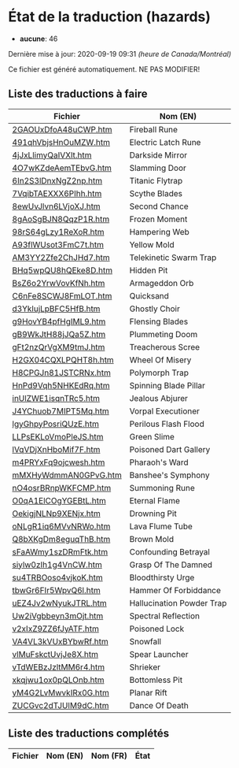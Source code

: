 # État de la traduction (hazards)

 * **aucune**: 46


Dernière mise à jour: 2020-09-19 09:31 *(heure de Canada/Montréal)*

Ce fichier est généré automatiquement. NE PAS MODIFIER!
## Liste des traductions à faire

| Fichier   | Nom (EN)    |
|-----------|-------------|
|[2GAOUxDfoA48uCWP.htm](hazards/2GAOUxDfoA48uCWP.htm)|Fireball Rune|
|[491qhVbjsHnOuMZW.htm](hazards/491qhVbjsHnOuMZW.htm)|Electric Latch Rune|
|[4jJxLlimyQaIVXlt.htm](hazards/4jJxLlimyQaIVXlt.htm)|Darkside Mirror|
|[4O7wKZdeAemTEbvG.htm](hazards/4O7wKZdeAemTEbvG.htm)|Slamming Door|
|[6In2S3lDnxNgZ2np.htm](hazards/6In2S3lDnxNgZ2np.htm)|Titanic Flytrap|
|[7VqibTAEXXX6PIhh.htm](hazards/7VqibTAEXXX6PIhh.htm)|Scythe Blades|
|[8ewUvJlvn6LVjoXJ.htm](hazards/8ewUvJlvn6LVjoXJ.htm)|Second Chance|
|[8gAoSgBJN8QqzP1R.htm](hazards/8gAoSgBJN8QqzP1R.htm)|Frozen Moment|
|[98rS64gLzy1ReXoR.htm](hazards/98rS64gLzy1ReXoR.htm)|Hampering Web|
|[A93flWUsot3FmC7t.htm](hazards/A93flWUsot3FmC7t.htm)|Yellow Mold|
|[AM3YY2Zfe2ChJHd7.htm](hazards/AM3YY2Zfe2ChJHd7.htm)|Telekinetic Swarm Trap|
|[BHq5wpQU8hQEke8D.htm](hazards/BHq5wpQU8hQEke8D.htm)|Hidden Pit|
|[BsZ6o2YrwVovKfNh.htm](hazards/BsZ6o2YrwVovKfNh.htm)|Armageddon Orb|
|[C6nFe8SCWJ8FmLOT.htm](hazards/C6nFe8SCWJ8FmLOT.htm)|Quicksand|
|[d3YklujLpBFC5HfB.htm](hazards/d3YklujLpBFC5HfB.htm)|Ghostly Choir|
|[g9HovYB4pfHgIML9.htm](hazards/g9HovYB4pfHgIML9.htm)|Flensing Blades|
|[gB9WkJtH88jJQa5Z.htm](hazards/gB9WkJtH88jJQa5Z.htm)|Plummeting Doom|
|[gFt2nzQrVgXM9tmJ.htm](hazards/gFt2nzQrVgXM9tmJ.htm)|Treacherous Scree|
|[H2GX04CQXLPQHT8h.htm](hazards/H2GX04CQXLPQHT8h.htm)|Wheel Of Misery|
|[H8CPGJn81JSTCRNx.htm](hazards/H8CPGJn81JSTCRNx.htm)|Polymorph Trap|
|[HnPd9Vqh5NHKEdRq.htm](hazards/HnPd9Vqh5NHKEdRq.htm)|Spinning Blade Pillar|
|[inUlZWE1isqnTRc5.htm](hazards/inUlZWE1isqnTRc5.htm)|Jealous Abjurer|
|[J4YChuob7MIPT5Mq.htm](hazards/J4YChuob7MIPT5Mq.htm)|Vorpal Executioner|
|[lgyGhpyPosriQUzE.htm](hazards/lgyGhpyPosriQUzE.htm)|Perilous Flash Flood|
|[LLPsEKLoVmoPleJS.htm](hazards/LLPsEKLoVmoPleJS.htm)|Green Slime|
|[lVqVDjXnHboMif7F.htm](hazards/lVqVDjXnHboMif7F.htm)|Poisoned Dart Gallery|
|[m4PRYxFq9ojcwesh.htm](hazards/m4PRYxFq9ojcwesh.htm)|Pharaoh's Ward|
|[mMXHyWdmmAN0GPvG.htm](hazards/mMXHyWdmmAN0GPvG.htm)|Banshee's Symphony|
|[nO4osrBRnpWKFCMP.htm](hazards/nO4osrBRnpWKFCMP.htm)|Summoning Rune|
|[O0qA1ElCOgYGEBtL.htm](hazards/O0qA1ElCOgYGEBtL.htm)|Eternal Flame|
|[OekigjNLNp9XENjx.htm](hazards/OekigjNLNp9XENjx.htm)|Drowning Pit|
|[oNLgR1iq6MVvNRWo.htm](hazards/oNLgR1iq6MVvNRWo.htm)|Lava Flume Tube|
|[Q8bXKgDm8eguqThB.htm](hazards/Q8bXKgDm8eguqThB.htm)|Brown Mold|
|[sFaAWmy1szDRmFtk.htm](hazards/sFaAWmy1szDRmFtk.htm)|Confounding Betrayal|
|[siylw0zIh1g4VnCW.htm](hazards/siylw0zIh1g4VnCW.htm)|Grasp Of The Damned|
|[su4TRBOoso4vjkoK.htm](hazards/su4TRBOoso4vjkoK.htm)|Bloodthirsty Urge|
|[tbwGr6FIr5WpvQ6l.htm](hazards/tbwGr6FIr5WpvQ6l.htm)|Hammer Of Forbiddance|
|[uEZ4Jv2wNyukJTRL.htm](hazards/uEZ4Jv2wNyukJTRL.htm)|Hallucination Powder Trap|
|[Uw2iVgbbeyn3mOjt.htm](hazards/Uw2iVgbbeyn3mOjt.htm)|Spectral Reflection|
|[v2xIxZ9ZZ6fJyATF.htm](hazards/v2xIxZ9ZZ6fJyATF.htm)|Poisoned Lock|
|[VA4VL3kVUxBYbwRf.htm](hazards/VA4VL3kVUxBYbwRf.htm)|Snowfall|
|[vlMuFskctUvjJe8X.htm](hazards/vlMuFskctUvjJe8X.htm)|Spear Launcher|
|[vTdWEBzJzltMM6r4.htm](hazards/vTdWEBzJzltMM6r4.htm)|Shrieker|
|[xkqjwu1ox0pQLOnb.htm](hazards/xkqjwu1ox0pQLOnb.htm)|Bottomless Pit|
|[yM4G2LvMwvkIRx0G.htm](hazards/yM4G2LvMwvkIRx0G.htm)|Planar Rift|
|[ZUCGvc2dTJUlM9dC.htm](hazards/ZUCGvc2dTJUlM9dC.htm)|Dance Of Death|

## Liste des traductions complétés

| Fichier   | Nom (EN)    | Nom (FR)    | État |
|-----------|-------------|-------------|:----:|
